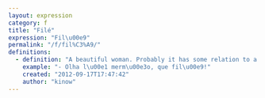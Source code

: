 ```yaml
---
layout: expression
category: f
title: "Filé"
expression: "Fil\u00e9"
permalink: "/f/fil%C3%A9/"
definitions:
  - definition: "A beautiful woman. Probably it has some relation to a fillet (fil\u00e9) being tasty ([gostosa](/g/gostosa/) (o))."
    example: "- Olha l\u00e1 merm\u00e3o, que fil\u00e9!"
    created: "2012-09-17T17:47:42"
    author: "kinow"
---
```

